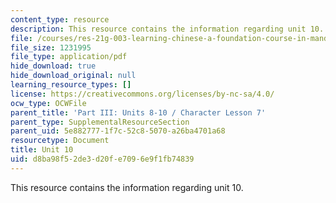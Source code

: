 ```yaml
---
content_type: resource
description: This resource contains the information regarding unit 10.
file: /courses/res-21g-003-learning-chinese-a-foundation-course-in-mandarin-spring-2011/d8ba98f52de3d20fe7096e9f1fb74839_MITRES_21G_003S11_unit10.pdf
file_size: 1231995
file_type: application/pdf
hide_download: true
hide_download_original: null
learning_resource_types: []
license: https://creativecommons.org/licenses/by-nc-sa/4.0/
ocw_type: OCWFile
parent_title: 'Part III: Units 8-10 / Character Lesson 7'
parent_type: SupplementalResourceSection
parent_uid: 5e882777-1f7c-52c8-5070-a26ba4701a68
resourcetype: Document
title: Unit 10
uid: d8ba98f5-2de3-d20f-e709-6e9f1fb74839
---
```

This resource contains the information regarding unit 10.